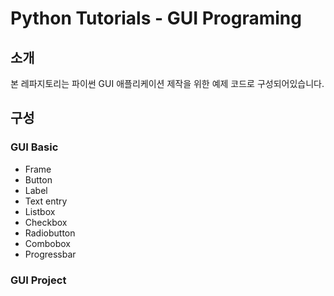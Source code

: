 # Python Tutorials - GUI Programing
## 소개
본 레파지토리는 파이썬 GUI 애플리케이션 제작을 위한 예제 코드로 구성되어있습니다.
## 구성
### GUI Basic
- Frame
- Button
- Label
- Text entry
- Listbox
- Checkbox
- Radiobutton
- Combobox
- Progressbar

### GUI Project
